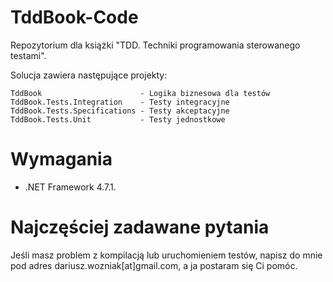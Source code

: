 # TddBook-Code
Repozytorium dla książki "TDD. Techniki programowania sterowanego testami".

Solucja zawiera następujące projekty:

```
TddBook                      - Logika biznesowa dla testów
TddBook.Tests.Integration    - Testy integracyjne
TddBook.Tests.Specifications - Testy akceptacyjne
TddBook.Tests.Unit           - Testy jednostkowe
```

# Wymagania

* .NET Framework 4.7.1.

# Najczęściej zadawane pytania

Jeśli masz problem z kompilacją lub uruchomieniem testów, napisz do mnie pod adres dariusz.wozniak[at]gmail.com, a ja postaram się Ci pomóc.

